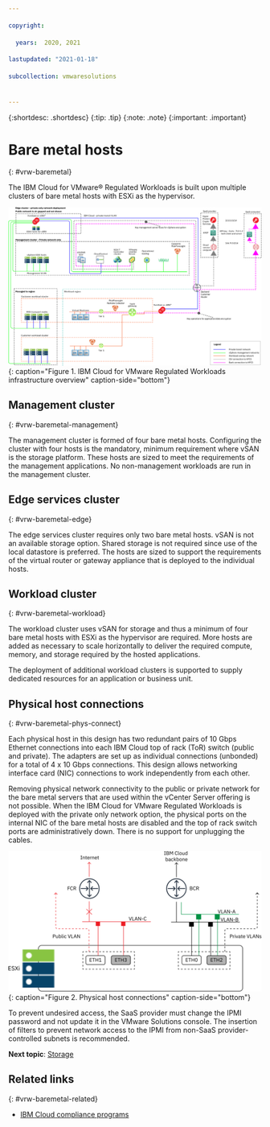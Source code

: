 ```yaml
---

copyright:

  years:  2020, 2021

lastupdated: "2021-01-18"

subcollection: vmwaresolutions


---
```


{:shortdesc: .shortdesc}
{:tip: .tip}
{:note: .note}
{:important: .important}

# Bare metal hosts
{: #vrw-baremetal}

The IBM Cloud for VMware® Regulated Workloads is built upon multiple clusters of bare metal hosts with ESXi as the hypervisor.

![IBM Cloud for VMware Regulated Workloads infrastructure overview](../../images/vrw-architecture.svg "IBM Cloud for VMware Regulated Workloads infrastructure overview"){: caption="Figure 1. IBM Cloud for VMware Regulated Workloads infrastructure overview" caption-side="bottom"}

## Management cluster
{: #vrw-baremetal-management}

The management cluster is formed of four bare metal hosts. Configuring the cluster with four hosts is the mandatory, minimum requirement where vSAN is the storage platform. These hosts are sized to meet the requirements of the management applications. No non-management workloads are run in the management cluster.

## Edge services cluster
{: #vrw-baremetal-edge}

The edge services cluster requires only two bare metal hosts. vSAN is not an available storage option. Shared storage is not required since use of the local datastore is preferred. The hosts are sized to support the requirements of the virtual router or gateway appliance that is deployed to the individual hosts.

## Workload cluster
{: #vrw-baremetal-workload}

The workload cluster uses vSAN for storage and thus a minimum of four bare metal hosts with ESXi as the hypervisor are required. More hosts are added as necessary to scale horizontally to deliver the required compute, memory, and storage required by the hosted applications.

The deployment of additional workload clusters is supported to supply dedicated resources for an application or business unit.

## Physical host connections
{: #vrw-baremetal-phys-connect}

Each physical host in this design has two redundant pairs of 10 Gbps Ethernet connections into each IBM Cloud top of rack (ToR) switch (public and private). The adapters are set up as individual connections (unbonded) for a total of 4 x 10 Gbps connections. This design allows networking interface card (NIC) connections to work independently from each other.

Removing physical network connectivity to the public or private network for the bare metal servers that are used within the vCenter Server offering is not possible. When the IBM Cloud for VMware Regulated Workloads is deployed with the private only network option, the physical ports on the internal NIC of the bare metal hosts are disabled and the top of rack switch ports are administratively down. There is no support for unplugging the cables.

![Physical host connections](../../images/vrw-nics-physical.svg "Physical host connections"){: caption="Figure 2. Physical host connections" caption-side="bottom"}

To prevent undesired access, the SaaS provider must change the IPMI password and not update it in the VMware Solutions console. The insertion of filters to prevent network access to the IPMI from non-SaaS provider-controlled subnets is recommended.

**Next topic**: [Storage](/docs/vmwaresolutions?topic=vmwaresolutions-vrw-storage)

## Related links
{: #vrw-baremetal-related}

* [IBM Cloud compliance programs](https://www.ibm.com/cloud/compliance)
